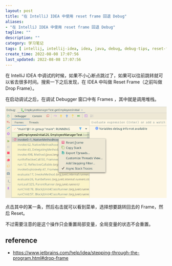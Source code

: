 ```yaml
---
layout: post
title: "在 IntelliJ IDEA 中使用 reset frame 回退 Debug"
aliases:
- "在 IntelliJ IDEA 中使用 reset frame 回退 Debug"
tagline: ""
description: ""
category: 学习笔记
tags: [ intellij, intellij-idea, idea, java, debug, debug-tips, reset-frame, drop-frame, ]
create_time: 2022-08-08 17:07:56
last_updated: 2022-08-08 17:07:56
---
```


在 IntelliJ IDEA 中调试的时候，如果不小心断点跳过了，如果可以往前跳转就可以省去很多时间。搜索一下之后发现，在 IDEA 中叫做 Reset Frame（之前叫做 Drop Frame）。

在启动调试之后，在调试 Debugger 窗口中有 Frames ，其中就是调用堆栈。

![idea debugger reset frame](/assets/screenshot-area-2022-08-08-171318.png)

点击其中的某一条，然后右击就可以看到菜单，选择想要跳转回去的 Frame，然后 Reset。

不过需要注意的是这个操作只会重置局部变量，全局变量的状态不会重置。

## reference

- <https://www.jetbrains.com/help/idea/stepping-through-the-program.html#drop-frame>
